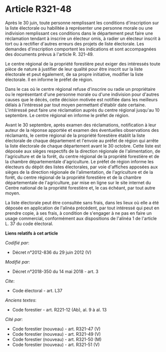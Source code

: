 # Article R321-48

Après le 30 juin, toute personne remplissant les conditions d'inscription sur la liste électorale ou habilitée à représenter
une personne morale ou une indivision remplissant ces conditions dans le département peut faire une réclamation tendant à
inscrire un électeur omis, à radier un électeur inscrit à tort ou à rectifier d'autres erreurs des projets de liste
électorale. Les demandes d'inscription comportent les indications et sont accompagnées des documents prévus à l'article R.
321-49. 

Le centre régional de la propriété forestière peut exiger des intéressés toute pièce de nature à justifier de leur qualité
pour être inscrit sur la liste électorale et peut également, de sa propre initiative, modifier la liste électorale. Il en
informe le préfet de région. 

Dans le cas où le centre régional refuse d'inscrire ou radie un propriétaire ou le représentant d'une personne morale ou
d'une indivision pour d'autres causes que le décès, cette décision motivée est notifiée dans les meilleurs délais à
l'intéressé par tout moyen permettant d'établir date certaine. L'intéressé peut faire une réclamation auprès du centre
régional jusqu'au 10 septembre. Le centre régional en informe le préfet de région. 

Avant le 30 septembre, après examen des réclamations, notification à leur auteur de la réponse apportée et examen des
éventuelles observations des réclamants, le centre régional de la propriété forestière établit la liste électorale de chaque
département et l'envoie au préfet de région qui arrête la liste électorale de chaque département avant le 30 octobre. Cette
liste est déposée aux sièges respectifs de la direction régionale de l'alimentation, de l'agriculture et de la forêt, du
centre régional de la propriété forestière et de la chambre départementale d'agriculture. Le préfet de région informe les
électeurs du dépôt des listes électorales, par voie d'affiches apposées aux sièges de la direction régionale de
l'alimentation, de l'agriculture et de la forêt, du centre régional de la propriété forestière et de la chambre
départementale de l'agriculture, par mise en ligne sur le site internet du Centre national de la propriété forestière et, le
cas échéant, par tout autre moyen. 

La liste électorale peut être consultée sans frais, dans les lieux où elle a été déposée en application de l'alinéa
précédent, par tout intéressé qui peut en prendre copie, à ses frais, à condition de s'engager à ne pas en faire un usage
commercial, conformément aux dispositions de l'alinéa 1 de l'article L. 37 du code électoral.

**Liens relatifs à cet article**

_Codifié par_:

  - Décret n°2012-836 du 29 juin 2012 (V)

_Modifié par_:

  - Décret n°2018-350 du 14 mai 2018 - art. 3

_Cite_:

  - Code électoral - art. L37

_Anciens textes_:

  - Code forestier - art. R221-12 (Ab), al. 9 à al. 13

_Cité par_:

  - Code forestier (nouveau) - art. R321-47 (V)
  - Code forestier (nouveau) - art. R321-49 (V)
  - Code forestier (nouveau) - art. R321-50 (M)
  - Code forestier (nouveau) - art. R321-51 (V)
